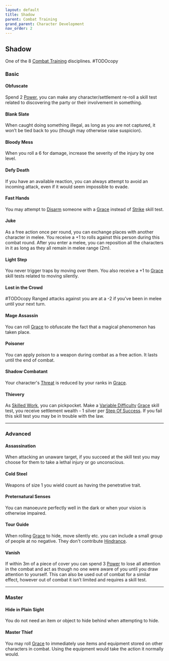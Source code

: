 ```yaml
---
layout: default
title: Shadow
parent: Combat Training
grand_parent: Character Development
nav_order: 2
---
```

## Shadow
One of the 8 [Combat Training](Combat-Training) disciplines.
#TODOcopy 

### Basic

#### Obfuscate
Spend 2 [Power](Stats#Power), you can make any character/settlement re-roll a skill test related to discovering the party or their involvement in something.

#### Blank Slate
When caught doing something illegal, as long as you are not captured, it won’t be tied back to you (though may otherwise raise suspicion).

#### Bloody Mess
When you roll a 6 for damage, increase the severity of the injury by one level.

#### Defy Death
If you have an available reaction, you can always attempt to avoid an incoming attack, even if it would seem impossible to evade.

#### Fast Hands
You may attempt to [Disarm](Combat#Disarm) someone with a [Grace](Agility#Grace) instead of [Strike](Strength#Strike) skill test.

#### Juke
As a free action once per round, you can exchange places with another character in melee. You receive a +1 to rolls against this person during this combat round. After you enter a melee, you can reposition all the characters in it as long as they all remain in melee range (2m).

#### Light Step
You never trigger traps by moving over them. You also receive a +1 to [Grace](Agility#Grace) skill tests related to moving silently.

#### Lost in the Crowd
#TODOcopy 
Ranged attacks against you are at a -2 if you’ve been in melee until your next turn.

#### Mage Assassin
You can roll [Grace](Agility#Grace) to obfuscate the fact that a magical phenomenon has taken place.

#### Poisoner
You can apply poison to a weapon during combat as a free action. It lasts until the end of combat.

#### Shadow Combatant
Your character's [Threat](Stats#Threat) is reduced by your ranks in [Grace](Agility#Grace).

#### Thievery
As [Skilled Work](Activities#Skilled%20Work), you can pickpocket. Make a [Variable Difficulty](Skills#Variable%20Difficulty) [Grace](Agility#Grace) skill test, you receive settlement wealth - 1 silver per [Step Of Success](Skills#Step%20Of%20Success). If you fail this skill test you may be in trouble with the law.

---

### Advanced
#### Assassination
When attacking an unaware target, if you succeed at the skill test you may choose for them to take a lethal injury or go unconscious.

#### Cold Steel
Weapons of size 1 you wield count as having the penetrative trait.

#### Preternatural Senses
You can manoeuvre perfectly well in the dark or when your vision is otherwise impaired.

#### Tour Guide
When rolling [Grace](Agility#Grace) to hide, move silently etc. you can include a small group of people at no negative. They don't contribute [Hindrance](Skills#Aid%20and%20Hindrance). 

#### Vanish
If within 3m of a piece of cover you can spend 3 [Power](Stats#Power) to lose all attention in the combat and act as though no one were aware of you until you draw attention to yourself. This can also be used out of combat for a similar effect, however out of combat it isn’t limited and requires a skill test.

---

### Master

#### Hide in Plain Sight
You do not need an item or object to hide behind when attempting to hide.

#### Master Thief
You may roll [Grace](Agility#Grace) to immediately use items and equipment stored on other characters in combat. Using the equipment would take the action it normally would.
